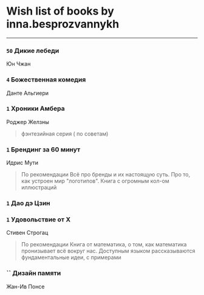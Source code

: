# Wish list of books by inna.besprozvannykh
---

### `50` Дикие лебеди
Юн Чжан

### `4` Божественная комедия
Данте Альгиери

### `1` Хроники Амбера
Роджер Желзны
> фэнтезийная серия ( по советам)

### `1` Брендинг за 60 минут
Идрис Мути
> По рекомендации
> Всё про бренды и их настоящую суть. Про то, как устроен мир "логотипов". Книга с огромным кол-ом иллюстраций

### `1` Дао дэ Цзин

### `1` Удовольствие от Х
Стивен Строгац
> По рекомендации
> Книга от математика, о том, как математика пронизывает всё вокруг нас. Доступным языком рассказываются фундаментальные идеи, с примерами

### `` Дизайн памяти
Жан-Ив Понсе

